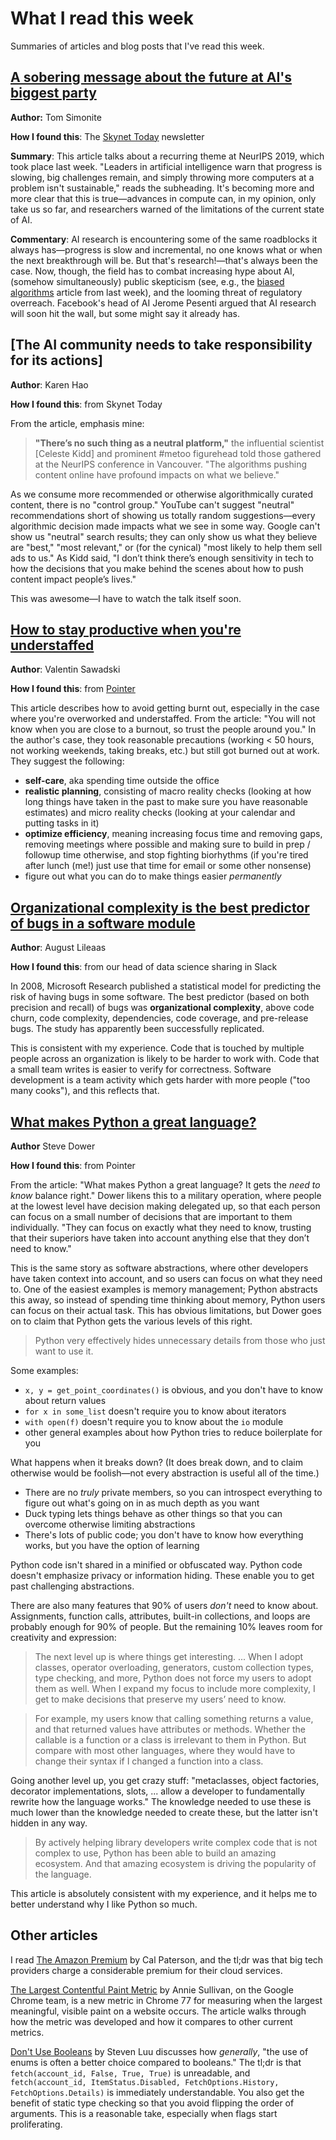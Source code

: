 <!-- date: 2019-12-21 -->
# What I read this week
Summaries of articles and blog posts that I've read this week.

## [A sobering message about the future at AI's biggest party](https://www.wired.com/story/sobering-message-future-ai-party)
**Author:** Tom Simonite

**How I found this**: The [Skynet Today](https://www.skynettoday.com/) newsletter

**Summary**: This article talks about a recurring theme at NeurIPS 2019, which took place last week. "Leaders in artificial intelligence warn that progress is slowing, big challenges remain, and simply throwing more computers at a problem isn't sustainable," reads the subheading. It's becoming more and more clear that this is true—advances in compute can, in my opinion, only take us so far, and researchers warned of the limitations of the current state of AI.

**Commentary**: AI research is encountering some of the same roadblocks it always has—progress is slow and incremental, no one knows what or when the next breakthrough will be. But that's research!—that's always been the case. Now, though, the field has to combat increasing hype about AI, (somehow simultaneously) public skepticism (see, e.g., the [biased algorithms](https://www.nytimes.com/2019/12/06/business/algorithm-bias-fix.html) article from last week), and the looming threat of regulatory overreach. Facebook's head of AI Jerome Pesenti argued that AI research will soon hit the wall, but some might say it already has.

## [The AI community needs to take responsibility for its actions]
**Author**: Karen Hao

**How I found this**: from Skynet Today

From the article, emphasis mine:

> **"There’s no such thing as a neutral platform,"** the influential scientist [Celeste Kidd] and prominent #metoo figurehead told those gathered at the NeurIPS conference in Vancouver. "The algorithms pushing content online have profound impacts on what we believe."

As we consume more recommended or otherwise algorithmically curated content, there is no "control group." YouTube can't suggest "neutral" recommendations short of showing us totally random suggestions—every algorithmic decision made impacts what we see in some way. Google can't show us "neutral" search results; they can only show us what they believe are "best," "most relevant," or (for the cynical) "most likely to help them sell ads to us." As Kidd said, "I don’t think there’s enough sensitivity in tech to how the decisions that you make behind the scenes about how to push content impact people’s lives."

This was awesome—I have to watch the talk itself soon. 

## [How to stay productive when you're understaffed](https://blog.veamly.com/stay-productive/)
**Author**: Valentin Sawadski

**How I found this**: from [Pointer](https://pointer.io)

This article describes how to avoid getting burnt out, especially in the case where you're overworked and understaffed. From the article: "You will not know when you are close to a burnout, so trust the people around you." In the author's case, they took reasonable precautions (working < 50 hours, not working weekends, taking breaks, etc.) but still got burned out at work. They suggest the following:

 * **self-care**, aka spending time outside the office
 * **realistic planning**, consisting of macro reality checks (looking at how long things have taken in the past to make sure you have reasonable estimates) and micro reality checks (looking at your calendar and putting tasks in it)
 * **optimize efficiency**, meaning increasing focus time and removing gaps, removing meetings where possible and making sure to build in prep / followup time otherwise, and stop fighting biorhythms (if you're tired after lunch (me!) just use that time for email or some other nonsense)
 * figure out what you can do to make things easier *permanently*

## [Organizational complexity is the best predictor of bugs in a software module](https://augustl.com/blog/2019/best_bug_predictor_is_organizational_complexity)
**Author**: August Lileaas

**How I found this**: from our head of data science sharing in Slack

In 2008, Microsoft Research published a statistical model for predicting the risk of having bugs in some software. The best predictor (based on both precision and recall) of bugs was **organizational complexity**, above code churn, code complexity, dependencies, code coverage, and pre-release bugs. The study has apparently been successfully replicated.

This is consistent with my experience. Code that is touched by multiple people across an organization is likely to be harder to work with. Code that a small team writes is easier to verify for correctness. Software development is a team activity which gets harder with more people ("too many cooks"), and this reflects that.

## [What makes Python a great language?](https://stevedower.id.au/blog/python-a-great-language/)
**Author** Steve Dower

**How I found this**: from Pointer

From the article: "What makes Python a great language? It gets the *need to know* balance right." Dower likens this to a military operation, where people at the lowest level have decision making delegated up, so that each person can focus on a small number of decisions that are important to them individually. "They can focus on exactly what they need to know, trusting that their superiors have taken into account anything else that they don’t need to know."

This is the same story as software abstractions, where other developers have taken context into account, and so users can focus on what they need to. One of the easiest examples is memory management; Python abstracts this away, so instead of spending time thinking about memory, Python users can focus on their actual task. This has obvious limitations, but Dower goes on to claim that Python gets the various levels of this right.

> Python very effectively hides unnecessary details from those who just want to use it.

Some examples:

 * `x, y = get_point_coordinates()` is obvious, and you don't have to know about return values
 * `for x in some_list` doesn't require you to know about iterators
 * `with open(f)` doesn't require you to know about the `io` module
 * other general examples about how Python tries to reduce boilerplate for you

What happens when it breaks down? (It does break down, and to claim otherwise would be foolish—not every abstraction is useful all of the time.)

 * There are no *truly* private members, so you can introspect everything to figure out what's going on in as much depth as you want
 * Duck typing lets things behave as other things so that you can overcome otherwise limiting abstractions
 * There's lots of public code; you don't have to know how everything works, but you have the option of learning

Python code isn't shared in a minified or obfuscated way. Python code doesn't emphasize privacy or information hiding. These enable you to get past challenging abstractions.

There are also many features that 90% of users *don't* need to know about. Assignments, function calls, attributes, built-in collections, and loops are probably enough for 90% of people. But the remaining 10% leaves room for creativity and expression:

> The next level up is where things get interesting. ... When I adopt classes, operator overloading, generators, custom collection types, type checking, and more, Python does not force my users to adopt them as well. When I expand my focus to include more complexity, I get to make decisions that preserve my users’ need to know.

> For example, my users know that calling something returns a value, and that returned values have attributes or methods. Whether the callable is a function or a class is irrelevant to them in Python. But compare with most other languages, where they would have to change their syntax if I changed a function into a class.

Going another level up, you get crazy stuff: "metaclasses, object factories, decorator implementations, slots, ... allow a developer to fundamentally rewrite how the language works." The knowledge needed to use these is much lower than the knowledge needed to create these, but the latter isn't hidden in any way.

> By actively helping library developers write complex code that is not complex to use, Python has been able to build an amazing ecosystem. And that amazing ecosystem is driving the popularity of the language.

This article is absolutely consistent with my experience, and it helps me to better understand why I like Python so much.


## Other articles 
I read [The Amazon Premium](http://calpaterson.com/amazon-premium.html) by Cal Paterson, and the tl;dr was that big tech providers charge a considerable premium for their cloud services.

[The Largest Contentful Paint Metric](https://calendar.perfplanet.com/2019/developing-the-largest-contentful-paint-metric/) by Annie Sullivan, on the Google Chrome team, is a new metric in Chrome 77 for measuring when the largest meaningful, visible paint on a website occurs. The article walks through how the metric was developed and how it compares to other current metrics.

[Don't Use Booleans](https://www.luu.io/posts/dont-use-booleans/) by Steven Luu discusses how *generally*, "the use of enums is often a better choice compared to booleans." The tl;dr is that `fetch(account_id, False, True, True)` is unreadable, and `fetch(account_id, ItemStatus.Disabled, FetchOptions.History, FetchOptions.Details)` is immediately understandable. You also get the benefit of static type checking so that you avoid flipping the order of arguments. This is a reasonable take, especially when flags start proliferating.

